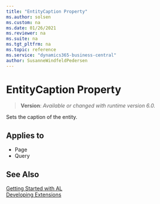 ```yaml
---
title: "EntityCaption Property"
ms.author: solsen
ms.custom: na
ms.date: 01/26/2021
ms.reviewer: na
ms.suite: na
ms.tgt_pltfrm: na
ms.topic: reference
ms.service: "dynamics365-business-central"
author: SusanneWindfeldPedersen
---
```

[//]: # (START>DO_NOT_EDIT)
[//]: # (IMPORTANT:Do not edit any of the content between here and the END>DO_NOT_EDIT.)
[//]: # (Any modifications should be made in the .xml files in the ModernDev repo.)
# EntityCaption Property
> **Version**: _Available or changed with runtime version 6.0._

Sets the caption of the entity.

## Applies to
-   Page
-   Query

[//]: # (IMPORTANT: END>DO_NOT_EDIT)

## See Also  
[Getting Started with AL](../devenv-get-started.md)  
[Developing Extensions](../devenv-dev-overview.md)  